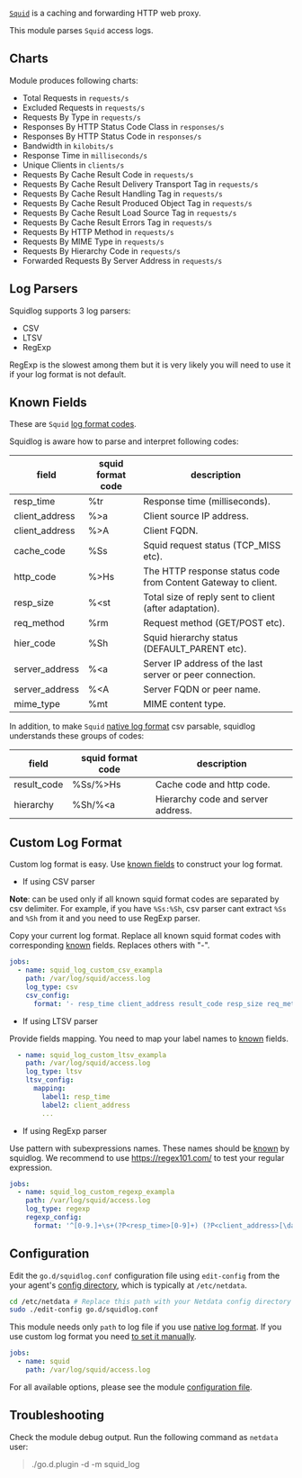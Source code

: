 

[`Squid`](http://www.squid-cache.org/) is a caching and forwarding HTTP web proxy.

This module parses `Squid` access logs.

## Charts

Module produces following charts:

-   Total Requests in `requests/s`
-   Excluded Requests in `requests/s`
-   Requests By Type in `requests/s`
-   Responses By HTTP Status Code Class in `responses/s`
-   Responses By HTTP Status Code in `responses/s`
-   Bandwidth in `kilobits/s`
-   Response Time in `milliseconds/s`
-   Unique Clients in `clients/s`
-   Requests By Cache Result Code in `requests/s`
-   Requests By Cache Result Delivery Transport Tag in `requests/s`
-   Requests By Cache Result Handling Tag in `requests/s`
-   Requests By Cache Result Produced Object Tag in `requests/s`
-   Requests By Cache Result Load Source Tag in `requests/s`
-   Requests By Cache Result Errors Tag in `requests/s`
-   Requests By HTTP Method in `requests/s`
-   Requests By MIME Type in `requests/s`
-   Requests By Hierarchy Code in `requests/s`
-   Forwarded Requests By Server Address in `requests/s`

## Log Parsers

Squidlog supports 3 log parsers:

-   CSV
-   LTSV
-   RegExp

RegExp is the slowest among them but it is very likely you will need to use it if your log format is not default.

## Known Fields

These are `Squid` [log format codes](http://www.squid-cache.org/Doc/config/logformat/).

Squidlog is aware how to parse and interpret following codes:

| field                   | squid format code | description                                                            |
|-------------------------|-------------------|------------------------------------------------------------------------|
| resp_time               | %tr               | Response time (milliseconds).
| client_address          | %>a               | Client source IP address.
| client_address          | %>A               | Client FQDN.
| cache_code              | %Ss               | Squid request status (TCP_MISS etc).
| http_code               | %>Hs              | The HTTP response status code from Content Gateway to client.
| resp_size               | %<st              | Total size of reply sent to client (after adaptation).
| req_method              | %rm               | Request method (GET/POST etc).
| hier_code               | %Sh               | Squid hierarchy status (DEFAULT_PARENT etc).
| server_address          | %<a               | Server IP address of the last server or peer connection.
| server_address          | %<A               | Server FQDN or peer name.
| mime_type               | %mt               | MIME content type.

In addition, to make `Squid` [native log format](https://wiki.squid-cache.org/Features/LogFormat#Squid_native_access.log_format_in_detail) csv parsable,
squidlog understands these groups of codes:

| field                   | squid format code | description                                                            |
|-------------------------|-------------------|------------------------------------------------------------------------|
| result_code             | %Ss/%>Hs          | Cache code and http code.
| hierarchy               | %Sh/%<a           | Hierarchy code and server address.


## Custom Log Format

Custom log format is easy. Use [known fields](#known-fields) to construct your log format.

-   If using CSV parser

**Note**: can be used only if all known squid format codes are separated by csv delimiter.
For example, if you have `%Ss:%Sh`, csv parser cant extract `%Ss` and `%Sh` from it and you need to use RegExp parser.

Copy your current log format. Replace all known squid format codes with corresponding [known](#known-fields) fields. Replaces others with "-".

```yaml
jobs:
  - name: squid_log_custom_csv_exampla
    path: /var/log/squid/access.log
    log_type: csv
    csv_config:
      format: '- resp_time client_address result_code resp_size req_method - - hierarchy mime_type'
```

-   If using LTSV parser

Provide fields mapping. You need to map your label names to [known](#known-fields) fields.

```yaml
  - name: squid_log_custom_ltsv_exampla
    path: /var/log/squid/access.log
    log_type: ltsv
    ltsv_config:
      mapping:
        label1: resp_time
        label2: client_address
        ...
```

-   If using RegExp parser

Use pattern with subexpressions names. These names should be [known](#known-fields) by squidlog.
We recommend to use https://regex101.com/ to test your regular expression.

```yaml
jobs:
  - name: squid_log_custom_regexp_exampla
    path: /var/log/squid/access.log
    log_type: regexp
    regexp_config:
      format: '^[0-9.]+\s+(?P<resp_time>[0-9]+) (?P<client_address>[\da-f.:]+) (?P<cache_code>[A-Z_]+)\/(?P<http_code>[0-9]+) (?P<resp_size>[0-9]+) (?P<req_method>[A-Z]+) [^ ]+ [^ ]+ (?P<hier_code>[A-Z_]+)\/[\da-z.:-]+ (?P<mime_type>[A-Za-z-]+)'
```

## Configuration

Edit the `go.d/squidlog.conf` configuration file using `edit-config` from the your agent's [config
directory](/docs/step-by-step/step-04#find-your-netdataconf-file), which is typically at `/etc/netdata`.

```bash
cd /etc/netdata # Replace this path with your Netdata config directory
sudo ./edit-config go.d/squidlog.conf
```

This module needs only `path` to log file if you use [native log format](https://wiki.squid-cache.org/Features/LogFormat#Squid_native_access.log_format_in_detail).
If you use custom log format you need [to set it manually](#custom-log-format). 

```yaml
jobs:
  - name: squid
    path: /var/log/squid/access.log
```
 
For all available options, please see the module [configuration file](https://github.com/netdata/go.d.plugin/blob/master/config/go.d/squid_log.conf).

## Troubleshooting

Check the module debug output. Run the following command as `netdata` user:

> ./go.d.plugin -d -m squid_log
